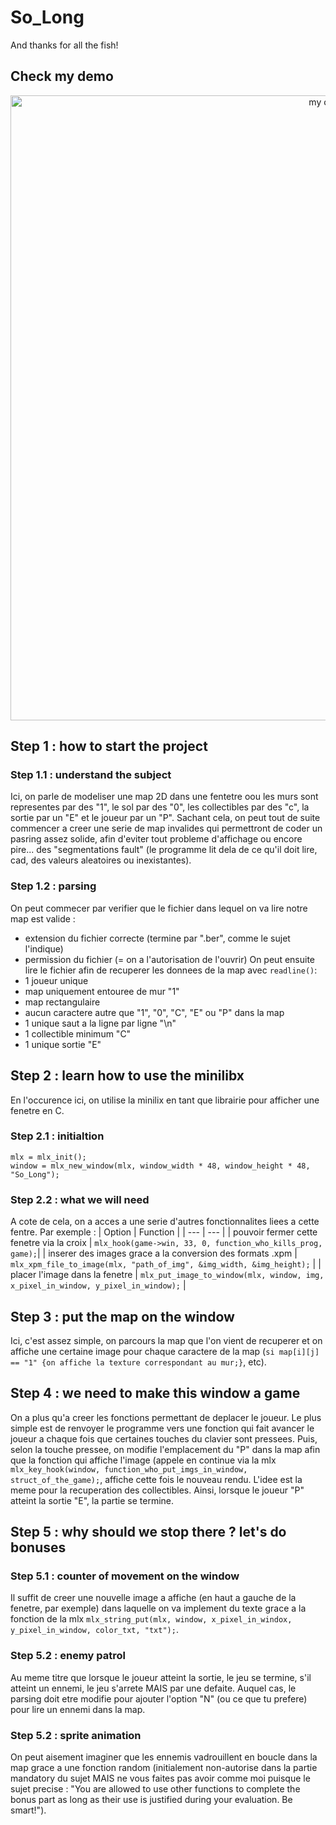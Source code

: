# So_Long
And thanks for all the fish!

## Check my demo

<p align="center">
  <img src="so_long_bonus.gif" alt="my demo" width="1000">
</p>

## Step 1 : how to start the project

### Step 1.1 : understand the subject

Ici, on parle de modeliser une map 2D dans une fentetre oou les murs sont representes par des "1", le sol par des "0", les collectibles par des "c", la sortie par un "E" et le joueur par un "P".
Sachant cela, on peut tout de suite commencer a creer une serie de map invalides qui permettront de coder un pasring assez solide, afin d'eviter tout probleme d'affichage ou encore pire... des "segmentations fault" (le programme lit dela de ce qu'il doit lire, cad, des valeurs aleatoires ou inexistantes).

### Step 1.2 : parsing

On peut commecer par verifier que le fichier dans lequel on va lire notre map est valide :
- extension du fichier correcte (termine par ".ber", comme le sujet l'indique)
- permission du fichier (= on a l'autorisation de l'ouvrir)
On peut ensuite lire le fichier afin de recuperer les donnees de la map avec ```readline()```:
- 1 joueur unique
- map uniquement entouree de mur "1"
- map rectangulaire
- aucun caractere autre que "1", "0", "C", "E" ou "P" dans la map
- 1 unique saut a la ligne par ligne "\n"
- 1 collectible minimum "C"
- 1 unique sortie "E"

## Step 2 : learn how to use the minilibx

En l'occurence ici, on utilise la minilix en tant que librairie pour afficher une fenetre en C.

### Step 2.1 : initialtion

```
mlx = mlx_init();
window = mlx_new_window(mlx, window_width * 48, window_height * 48, "So_Long");
```

### Step 2.2 : what we will need

A cote de cela, on a acces a une serie d'autres fonctionnalites liees a cette fentre. 
Par exemple : 
| Option  | Function  |
| --- | --- |
| pouvoir fermer cette fenetre via la croix | ```mlx_hook(game->win, 33, 0, function_who_kills_prog, game);```|
| inserer des images grace a la conversion des formats .xpm | ```mlx_xpm_file_to_image(mlx, "path_of_img", &img_width, &img_height);``` |
| placer l'image dans la fenetre | ```mlx_put_image_to_window(mlx, window, img, x_pixel_in_window, y_pixel_in_window);``` |

## Step 3 : put the map on the window

Ici, c'est assez simple, on parcours la map que l'on vient de recuperer et on affiche une certaine image pour chaque caractere de la map (```si map[i][j] == "1" {on affiche la texture correspondant au mur;}```, etc).

## Step 4 : we need to make this window a game

On a plus qu'a creer les fonctions permettant de deplacer le joueur. Le plus simple est de renvoyer le programme vers une fonction qui fait avancer le joueur a chaque fois que certaines touches du clavier sont pressees. Puis, selon la touche pressee, on modifie l'emplacement du "P" dans la map afin que la fonction qui affiche l'image (appele en continue via la mlx ```mlx_key_hook(window, function_who_put_imgs_in_window, struct_of_the_game);```, affiche cette fois le nouveau rendu. L'idee est la meme pour la recuperation des collectibles. Ainsi, lorsque le joueur "P" atteint la sortie "E", la partie se termine.

## Step 5 : why should we stop there ? let's do bonuses

### Step 5.1 : counter of movement on the window

Il suffit de creer une nouvelle image a affiche (en haut a gauche de la fenetre, par exemple) dans laquelle on va implement du texte grace a la fonction de la mlx ```mlx_string_put(mlx, window, x_pixel_in_windox, y_pixel_in_window, color_txt, "txt");```.

### Step 5.2 : enemy patrol

Au meme titre que lorsque le joueur atteint la sortie, le jeu se termine, s'il atteint un ennemi, le jeu s'arrete MAIS par une defaite.
Auquel cas, le parsing doit etre modifie pour ajouter l'option "N" (ou ce que tu prefere) pour lire un ennemi dans la map.

### Step 5.2 : sprite animation

On peut aisement imaginer que les ennemis vadrouillent en boucle dans la map grace a une fonction random (initialement non-autorise dans la partie mandatory du sujet MAIS ne vous faites pas avoir comme moi puisque le sujet precise : "You are allowed to use other functions to complete the bonus part as long as their use is justified during your evaluation. Be smart!").
